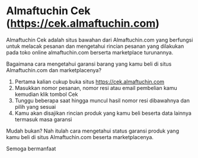 # Almaftuchin Cek (https://cek.almaftuchin.com)
Almaftuchin Cek adalah situs bawahan dari Almaftuchin.com yang berfungsi untuk melacak pesanan dan mengetahui rincian pesanan yang dilakukan pada toko online almaftuchin.com berserta marketplace turunannya.

Bagaimana cara mengetahui garansi barang yang kamu beli di situs Almaftuchin.com dan marketplacenya?

1. Pertama kalian cukup buka situs https://cek.almaftuchin.com
2. Masukkan nomor pesanan, nomor resi atau email pembelian kamu kemudian klik tombol Cek
3. Tunggu beberapa saat hingga muncul hasil nomor resi dibawahnya dan pilih yang sesuai
4. Kamu akan disajikan rincian produk yang kamu beli beserta data lainnya termasuk masa garansi

Mudah bukan? Nah itulah cara mengetahui status garansi produk yang kamu beli di situs Almaftuchin.com beserta marketplacenya.


Semoga bermanfaat
